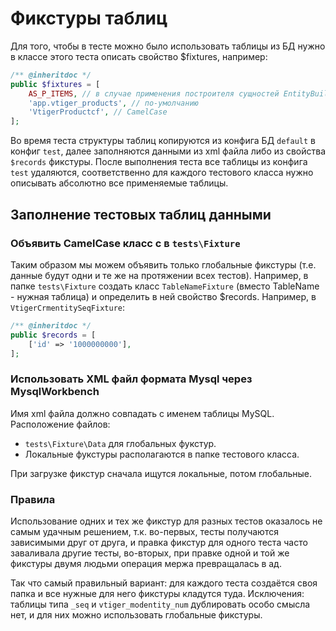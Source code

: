 # Фикстуры таблиц

Для того, чтобы в тесте можно было использовать таблицы из БД нужно в классе этого теста описать свойство $fixtures, например:
```php
/** @inheritdoc */
public $fixtures = [
    AS_P_ITEMS, // в случае применения построителя сущностей EntityBuilder
    'app.vtiger_products', // по-умолчанию
    'VtigerProductcf', // CamelCase
];
```
Во время теста структуры таблиц копируются из конфига БД ```default``` в конфиг ```test```, далее заполняются данными из xml файла либо из свойства `$records` фикстуры. После выполнения теста все таблицы из конфига ```test``` 
удаляются, соответственно для каждого тестового класса нужно описывать абсолютно все применяемые таблицы.

## Заполнение тестовых таблиц данными

### Объявить CamelCase класс с в `tests\Fixture`
Таким образом мы можем объявить только глобальные фикстуры (т.е. данные будут одни и те же на протяжении всех тестов).
Например, в папке `tests\Fixture` создать класс `TableNameFixture` (вместо TableName - нужная таблица) и определить в ней свойство $records. Например, в `VtigerCrmentitySeqFixture`:
```php
/** @inheritdoc */
public $records = [
    ['id' => '1000000000'],
];
```
### Использовать XML файл формата Mysql через MysqlWorkbench
Имя xml файла должно совпадать с именем таблицы MySQL.
Расположение файлов:
* `tests\Fixture\Data` для глобальных фукстур.
* Локальные  фукстуры располагаются в папке тестового класса. 

При загрузке фикстур сначала ищутся локальные, потом глобальные.

### Правила

Использование одних и тех же фикстур для разных тестов оказалось не самым удачным решением, т.к. во-первых, тесты получаются зависимыми друг от друга, и правка фикстур для одного теста часто заваливала другие тесты, 
во-вторых, при правке одной и той же фикстуры двумя людьми операция мержа превращалась в ад.

Так что самый правильный вариант: для каждого теста создаётся своя папка и все нужные для него фикстуры кладутся туда.
Исключения: таблицы типа `_seq` и `vtiger_modentity_num` дублировать особо смысла нет, и для них можно использовать глобальные фикстуры.
